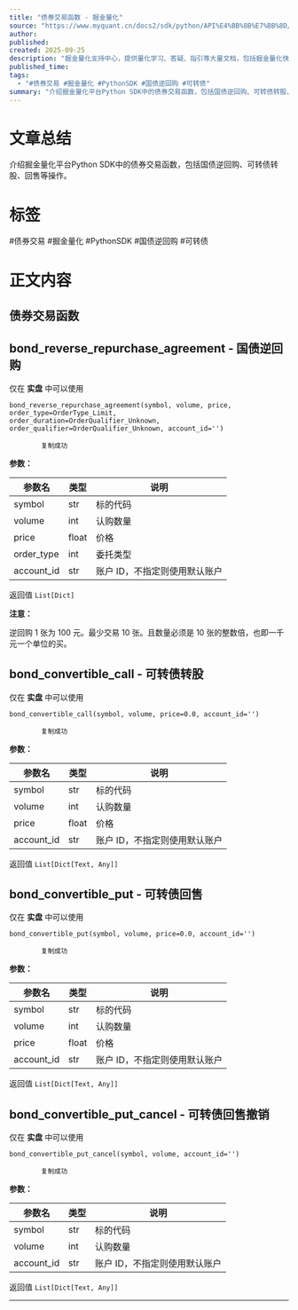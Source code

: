 ```yaml
---
title: "债券交易函数 - 掘金量化"
source: "https://www.myquant.cn/docs2/sdk/python/API%E4%BB%8B%E7%BB%8D/%E5%80%BA%E5%88%B8%E4%BA%A4%E6%98%93%E5%87%BD%E6%95%B0.html"
author:
published:
created: 2025-09-25
description: "掘金量化支持中心，提供量化学习、答疑、指引等大量文档，包括掘金量化快速入门、操作指引、Python SDK内容、C++ SDK内容、C# SDK内容、Matlab SDK内容、基础数据、行情数据、量化数据、常见问题、量化工具等文档"
published_time:
tags:
  - "#债券交易 #掘金量化 #PythonSDK #国债逆回购 #可转债"
summary: "介绍掘金量化平台Python SDK中的债券交易函数，包括国债逆回购、可转债转股、回售等操作。"
---
```

# 文章总结
介绍掘金量化平台Python SDK中的债券交易函数，包括国债逆回购、可转债转股、回售等操作。
# 标签
#债券交易 #掘金量化 #PythonSDK #国债逆回购 #可转债
# 正文内容
## 债券交易函数

## bond\_reverse\_repurchase\_agreement - 国债逆回购

仅在 **实盘** 中可以使用

```
bond_reverse_repurchase_agreement(symbol, volume, price, order_type=OrderType_Limit,
order_duration=OrderQualifier_Unknown, order_qualifier=OrderQualifier_Unknown, account_id='')
 
        复制成功
```

**参数：**

| 参数名 | 类型 | 说明 |
| --- | --- | --- |
| symbol | str | 标的代码 |
| volume | int | 认购数量 |
| price | float | 价格 |
| order\_type | int | 委托类型 |
| account\_id | str | 账户 ID，不指定则使用默认账户 |

返回值 `List[Dict]`

**注意：**

逆回购 1 张为 100 元。最少交易 10 张。且数量必须是 10 张的整数倍，也即一千元一个单位的买。

## bond\_convertible\_call - 可转债转股

仅在 **实盘** 中可以使用

```
bond_convertible_call(symbol, volume, price=0.0, account_id='')
 
        复制成功
```

**参数：**

| 参数名 | 类型 | 说明 |
| --- | --- | --- |
| symbol | str | 标的代码 |
| volume | int | 认购数量 |
| price | float | 价格 |
| account\_id | str | 账户 ID，不指定则使用默认账户 |

返回值 `List[Dict[Text, Any]]`

## bond\_convertible\_put - 可转债回售

仅在 **实盘** 中可以使用

```
bond_convertible_put(symbol, volume, price=0.0, account_id='')
 
        复制成功
```

**参数：**

| 参数名 | 类型 | 说明 |
| --- | --- | --- |
| symbol | str | 标的代码 |
| volume | int | 认购数量 |
| price | float | 价格 |
| account\_id | str | 账户 ID，不指定则使用默认账户 |

返回值 `List[Dict[Text, Any]]`

## bond\_convertible\_put\_cancel - 可转债回售撤销

仅在 **实盘** 中可以使用

```
bond_convertible_put_cancel(symbol, volume, account_id='')
 
        复制成功
```

**参数：**

| 参数名 | 类型 | 说明 |
| --- | --- | --- |
| symbol | str | 标的代码 |
| volume | int | 认购数量 |
| account\_id | str | 账户 ID，不指定则使用默认账户 |

返回值 `List[Dict[Text, Any]]`

---
